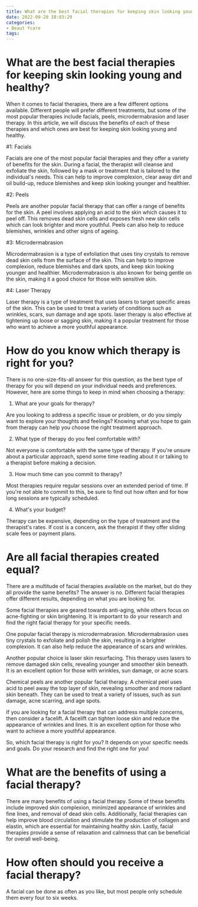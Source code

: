```yaml
---
title: What are the best facial therapies for keeping skin looking young and healthy
date: 2022-09-20 18:03:29
categories:
- Beaut Ycare
tags:
---
```



#  What are the best facial therapies for keeping skin looking young and healthy?

When it comes to facial therapies, there are a few different options available. Different people will prefer different treatments, but some of the most popular therapies include facials, peels, microdermabrasion and laser therapy. In this article, we will discuss the benefits of each of these therapies and which ones are best for keeping skin looking young and healthy.

#1: Facials

Facials are one of the most popular facial therapies and they offer a variety of benefits for the skin. During a facial, the therapist will cleanse and exfoliate the skin, followed by a mask or treatment that is tailored to the individual's needs. This can help to improve complexion, clear away dirt and oil build-up, reduce blemishes and keep skin looking younger and healthier.

#2: Peels

Peels are another popular facial therapy that can offer a range of benefits for the skin. A peel involves applying an acid to the skin which causes it to peel off. This removes dead skin cells and exposes fresh new skin cells which can look brighter and more youthful. Peels can also help to reduce blemishes, wrinkles and other signs of ageing.

#3: Microdermabrasion

Microdermabrasion is a type of exfoliation that uses tiny crystals to remove dead skin cells from the surface of the skin. This can help to improve complexion, reduce blemishes and dark spots, and keep skin looking younger and healthier. Microdermabrasion is also known for being gentle on the skin, making it a good choice for those with sensitive skin.

#4: Laser Therapy

Laser therapy is a type of treatment that uses lasers to target specific areas of the skin. This can be used to treat a variety of conditions such as wrinkles, scars, sun damage and age spots. laser therapy is also effective at tightening up loose or sagging skin, making it a popular treatment for those who want to achieve a more youthful appearance.

#  How do you know which therapy is right for you?

There is no one-size-fits-all answer for this question, as the best type of therapy for you will depend on your individual needs and preferences. However, here are some things to keep in mind when choosing a therapy:

1. What are your goals for therapy?

Are you looking to address a specific issue or problem, or do you simply want to explore your thoughts and feelings? Knowing what you hope to gain from therapy can help you choose the right treatment approach.

2. What type of therapy do you feel comfortable with?

Not everyone is comfortable with the same type of therapy. If you're unsure about a particular approach, spend some time reading about it or talking to a therapist before making a decision.

3. How much time can you commit to therapy?

Most therapies require regular sessions over an extended period of time. If you're not able to commit to this, be sure to find out how often and for how long sessions are typically scheduled.

4. What's your budget?

Therapy can be expensive, depending on the type of treatment and the therapist's rates. If cost is a concern, ask the therapist if they offer sliding scale fees or payment plans.

#  Are all facial therapies created equal?

There are a multitude of facial therapies available on the market, but do they all provide the same benefits? The answer is no. Different facial therapies offer different results, depending on what you are looking for.

Some facial therapies are geared towards anti-aging, while others focus on acne-fighting or skin brightening. It is important to do your research and find the right facial therapy for your specific needs.

One popular facial therapy is microdermabrasion. Microdermabrasion uses tiny crystals to exfoliate and polish the skin, resulting in a brighter complexion. It can also help reduce the appearance of scars and wrinkles.

Another popular choice is laser skin resurfacing. This therapy uses lasers to remove damaged skin cells, revealing younger and smoother skin beneath. It is an excellent option for those with wrinkles, sun damage, or acne scars.

Chemical peels are another popular facial therapy. A chemical peel uses acid to peel away the top layer of skin, revealing smoother and more radiant skin beneath. They can be used to treat a variety of issues, such as sun damage, acne scarring, and age spots.

If you are looking for a facial therapy that can address multiple concerns, then consider a facelift. A facelift can tighten loose skin and reduce the appearance of wrinkles and lines. It is an excellent option for those who want to achieve a more youthful appearance.

So, which facial therapy is right for you? It depends on your specific needs and goals. Do your research and find the right one for you!

#  What are the benefits of using a facial therapy?

There are many benefits of using a facial therapy. Some of these benefits include improved skin complexion, minimized appearance of wrinkles and fine lines, and removal of dead skin cells. Additionally, facial therapies can help improve blood circulation and stimulate the production of collagen and elastin, which are essential for maintaining healthy skin. Lastly, facial therapies provide a sense of relaxation and calmness that can be beneficial for overall well-being.

#  How often should you receive a facial therapy?

A facial can be done as often as you like, but most people only schedule them every four to six weeks.